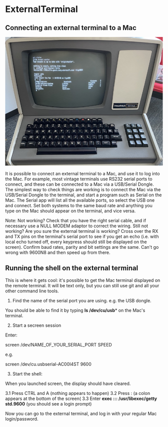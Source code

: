 # ExternalTerminal

## Connecting an external terminal to a Mac

![Heathkit Terminal](terminal.jpg "A serial terminal connected to a Mac's terminal")

It is possible to connect an external terminal to a Mac, and use it to log into the Mac. For example, most vintage terminals use RS232 serial ports to connect, and these can be connected to a Mac via a USB/Serial Dongle. The simplest way to check things are working is to connect the Mac via the USB/Serial Dongle to the terminal, and start a program such as Serial on the Mac. The Serial app will list all the available ports, so select the USB one and connect. Set both systems to the same baud rate and anything you type on the Mac should appear on the terminal, and vice versa.

Note: Not working? Check that you have the right serial cable, and if necessary use a NULL MODEM adaptor to correct the wiring. Still not working? Are you sure the external terminal is working? Cross over the RX and TX pins on the terminal's serial port to see if you get an echo (i.e. with local echo turned off, every keypress should still be displayed on the screen). Confirm baud rates, parity and bit settings are the same. Can't go wrong with 9600N8 and then speed up from there.

## Running the shell on the external terminal

This is where it gets cool: it's possible to get the Mac terminal displayed on the remote terminal. It will be text only, but you can still use git and all your other command line tools.

1. Find the name of the serial port you are using. e.g. the USB dongle. 

You should be able to find it by typing **ls /dev/cu/usb*** on the Mac's terminal.

2. Start a secreen session

Enter:

screen /dev/NAME_OF_YOUR_SERIAL_PORT SPEED

e.g.

screen /dev/cu.usbserial-AC00I4ST 9600

3. Start the shell:

When you launched screen, the display should have cleared.

3.1 Press CTRL and A (nothing appears to happen)
3.2 Press : (a colon appears at the bottom of the screen(
3.3 Enter **exec ::: /usr/libexec/getty std.9600** (you should see a login prompt)

Now you can go to the external terminal, and log in with your regular Mac login/password.
